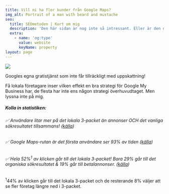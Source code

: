```yaml
---
title: Vill ni ha fler kunder från Google Maps?
img_alt: Portrait of a man with beard and mustache
seo:
  title: SEOmetoden | Kort om mig
  description: 'Den här sidan är nog inte så intressant. Eller är den det? '
  extra:
    - name: 'og:type'
      value: website
      keyName: property
layout: page
---
```

![](images/google-maps-seo.png)

Googles egna gratistjänst som inte får tillräckligt med uppskattning!

Få lokala företagare inser vilken effekt en bra strategi för Google My Business har, de flesta har inte ens någon strategi överhuvudtaget. Men lyssna inte på mig.

##### Kolla in statistiken:

###### :white_check_mark: Användare litar mer på det lokala 3-packet än annonser OCH det vanliga sökresultatet tillsammans! ([källa](https://www.searchenginewatch.com/2015/08/27/google-local-pack-is-233-percent-more-important/))

###### :white_check_mark: Google Maps-rutan är det första användare ser 93% av tiden  ([källa](https://www.seoclarity.net/how-googles-local-pack-update-has-reshaped-the-organic-landscape-12952/))

###### :white_check_mark: Hela 52%<sup>1</sup> av klicken går till det lokala 3-packet! Bara 29% går till det organiska sökresultatet & 19% går till betalannonser. ([källa](https://moz.com/blog/the-new-snack-pack-where-users-clicking-how-you-can-win))&#xA;&#xA;

<sup>1</sup>44% av klicken går till det lokala 3-packet och de resterande 8% väljer att se fler företag längre ned i 3-packet.
